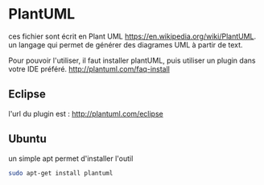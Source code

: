 # PlantUML
ces fichier sont écrit en Plant UML <https://en.wikipedia.org/wiki/PlantUML>. un langage qui permet
de générer des diagrames UML à partir de text.

Pour pouvoir l'utiliser, il faut installer plantUML, puis utiliser un plugin dans votre IDE préféré.
<http://plantuml.com/faq-install>


## Eclipse

l'url du plugin est : <http://plantuml.com/eclipse>

## Ubuntu
un simple apt permet d'installer l'outil
```bash
sudo apt-get install plantuml
```